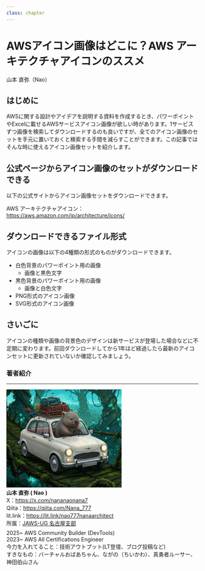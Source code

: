 ```yaml
---
class: chapter
---
```


# AWSアイコン画像はどこに？AWS アーキテクチャアイコンのススメ

<div class="flush-right">
山本 直弥（Nao）
</div>

## はじめに
AWSに関する設計やアイデアを説明する資料を作成するとき、パワーポイントやExcelに載せるAWSサービスアイコン画像が欲しい時があります。1サービスずつ画像を検索してダウンロードするのも良いですが、全てのアイコン画像のセットを手元に置いておくと検索する手間を減らすことができます。この記事ではそんな時に使えるアイコン画像セットを紹介します。


## 公式ページからアイコン画像のセットがダウンロードできる
以下の公式サイトからアイコン画像セットをダウンロードできます。  

AWS アーキテクチャアイコン：https://aws.amazon.com/jp/architecture/icons/


## ダウンロードできるファイル形式
アイコンの画像は以下の4種類の形式のものがダウンロードできます。
- 白色背景のパワーポイント用の画像
  - 画像と黒色文字
- 黒色背景のパワーポイント用の画像
  - 画像と白色文字
- PNG形式のアイコン画像
- SVG形式のアイコン画像

## さいごに
アイコンの種類や画像の背景色のデザインは新サービスが登場した場合などに不定期に変わります。前回ダウンロードしてから1年ほど経過したら最新のアイコンセットに更新されていないか確認してみましょう。



### 著者紹介

---

<div class="author-profile">
    <img src="images/naosan.jpg" width="60%">
    <div>
        <div>
            <b>山本 直弥 ( Nao )</b></br> 
            X：<a href="https://x.com/nananaonana7">https://x.com/nananaonana7</a></br> 
            Qiita：<a href="https://qiita.com/Nana_777">https://qiita.com/Nana_777</a></br> 
            lit.link：<a href="https://qiita.com/Nana_777">https://lit.link/nao777nanaarchitect</a></br> 
            所属：<a href="https://jawsug-nagoya.connpass.com/">JAWS-UG 名古屋支部</a>
        </div>
    </div>
</div>
<p style="margin-top: 0.5em; margin-bottom: 2em;">
2025~ AWS Community Builder (DevTools) </br> 
2023~ AWS All Certifications Engineer </br> 
今力を入れてること：技術アウトプット(LT登壇、ブログ投稿など) </br> 
すきなもの：バーチャルおばあちゃん、ながの（ちいかわ）、真勇者ルーサー、神田伯山さん </br> 
</p>